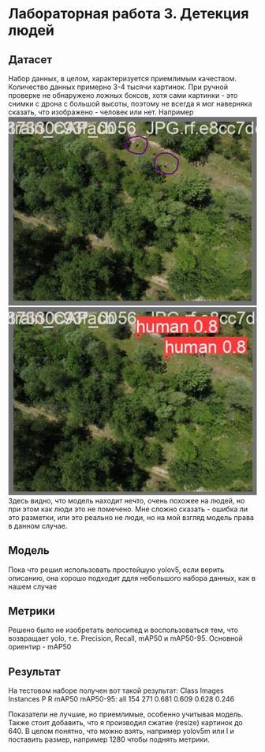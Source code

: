# Лабораторная работа 3. Детекция людей
## Датасет
Набор данных, в целом, характеризуется приемлимым качеством. Количество данных примерно 3-4 тысячи картинок. При ручной проверке не обнаружено ложных боксов, хотя сами картинки - это снимки с дрона с большой высоты, поэтому не всегда я мог наверняка сказать, что изображено - человек или нет. Например ![Иллюстрация 1](https://github.com/KamenevIvan/AIcourse/blob/main/Lab3/forREADME/e1.png) ![Иллюстрация 2](https://github.com/KamenevIvan/AIcourse/blob/main/Lab3/forREADME/e1_1.png)
Здесь видно, что модель находит нечто, очень похожее на людей, но при этом как люди это не помечено. Мне сложно сказать - ошибка ли это разметки, или это реально не люди, но на мой взгляд модель права в данном случае.

## Модель
Пока что решил использовать простейшую yolov5, если верить описанию, она хорошо подходит ддля небольшого набора данных, как в нашем случае

## Метрики
Решено было не изобретать велосипед и воспользоваться тем, что возвращает yolo, т.е. Precision, Recall, mAP50 и mAP50-95. Основной ориентир - mAP50

## Результат
На тестовом наборе получен вот такой результат:
                 Class     Images  Instances          P          R      mAP50   mAP50-95:
                   all        154        271      0.681      0.609      0.628      0.246

Показатели не лучшие, но приемлимые, особенно учитывая модель. Также стоит добавить, что я производил сжатие (resize) картинок до 640. В целом понятно, что можно взять, например yolov5m или l и поставить размер, например 1280 чтобы поднять метрики.